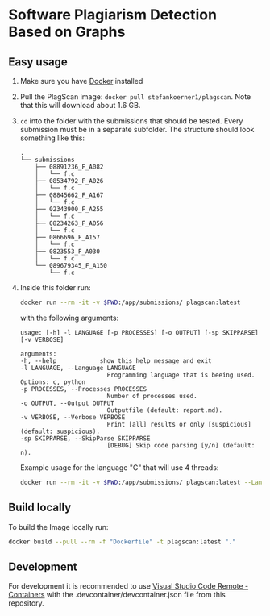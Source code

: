 # Software Plagiarism Detection Based on Graphs

## Easy usage

1. Make sure you have [Docker](https://docs.docker.com/get-docker/) installed
2. Pull the PlagScan image: ``docker pull stefankoerner1/plagscan``. Note that this will download about 1.6 GB.
3. ``cd`` into the folder with the submissions that should be tested. Every submission must be in a separate subfolder. The structure should look something like this:

    ```text
    .
    └── submissions
        ├── 08891236_F_A082
        │   └── f.c
        ├── 08534792_F_A026
        │   └── f.c
        ├── 08845662_F_A167
        │   └── f.c
        ├── 02343900_F_A255
        │   └── f.c
        ├── 08234263_F_A056
        │   └── f.c
        ├── 0866696_F_A157
        │   └── f.c
        ├── 0823553_F_A030
        │   └── f.c
        └── 089679345_F_A150
            └── f.c
    ```

4. Inside this folder run:

   ```bash
   docker run --rm -it -v $PWD:/app/submissions/ plagscan:latest
   ```

   with the following arguments:  

    ```text
    usage: [-h] -l LANGUAGE [-p PROCESSES] [-o OUTPUT] [-sp SKIPPARSE] [-v VERBOSE]

    arguments:
    -h, --help            show this help message and exit
    -l LANGUAGE, --Language LANGUAGE
                            Programming language that is beeing used. Options: c, python
    -p PROCESSES, --Processes PROCESSES
                            Number of processes used.
    -o OUTPUT, --Output OUTPUT
                            Outputfile (default: report.md).
    -v VERBOSE, --Verbose VERBOSE
                            Print [all] results or only [suspicious] (default: suspicious).
    -sp SKIPPARSE, --SkipParse SKIPPARSE
                            [DEBUG] Skip code parsing [y/n] (default: n).
    ```

    Example usage for the language "C" that will use 4 threads:

    ```bash
   docker run --rm -it -v $PWD:/app/submissions/ plagscan:latest --Language c --Processes 4 
   ```


## Build locally

To build the Image locally run:

```bash
docker build --pull --rm -f "Dockerfile" -t plagscan:latest "."
```

## Development

For development it is recommended to use [Visual Studio Code Remote - Containers](https://code.visualstudio.com/docs/remote/containers) with the .devcontainer/devcontainer.json file from this repository.
